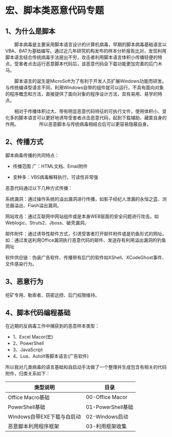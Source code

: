 # 宏、脚本类恶意代码专题

## 1、为什么是脚本

　　脚本病毒是主要采用脚本语言设计的计算机病毒，早期的脚本病毒基础语言以VBA、BAT为基础编写。通过近几年研究机构发布的样本分析报告比对，发现利用脚本语言结合传统病毒手法层出不穷，攻击者利用脚本语言体积小传播轻便的特点，受害者点击运行恶意脚本代码后，该恶意代码会下载功能更加完善的后门木马。

　　脚本语言的诞生是MicroSoft为了有利于开发人员扩展Windows功能而研发。与传统编译型语言不同，利用Windows自带的组件就可以运行，不具有面向对象的程序概念和方法，直接提供了面向对象的程序设计方法，具有易用、易学的特点。

　　相对于传播体积过大、带有明显恶意代码特征的可执行文件，使用体积小、变化多的脚本语言可以更好地诱导受害者点击恶意代码，起到下载辅助、藏匿自身的作用。
　　
　　所以恶意脚本与传统病毒相结合后可以更容易隐蔽自身。


## 2、传播方式

脚本病毒传播的共同特点：

- 传播范围 广：HTML文档、Email附件

- 变种多：VBS病毒解释执行，可读性非常强

恶意代码通过以下几种方式传播：

系统漏洞：通过操作系统的溢出漏洞进行传播，如影子经纪人泄漏的永恒之蓝、浏览器溢出、Flash溢出漏洞。

网站攻击：通过互联网中网站组件或是本身WEB层面的安全问题进行攻击。如Weblogic、Struts2、Jboss、破壳漏洞。

邮件附件：通过诱导性邮件方式，引诱受害者打开邮件附件或是钓鱼形式的网址。如：通过发送利用Office漏洞执行恶意代码的邮件、发送存有利用溢出漏洞的钓鱼网址

软件供应链：伪装广告软件、传播带有后门的软件如XShell、XCodeGhost事件、文件感染行为。


## 3、恶意行为

挖矿专用、勒索者、窃密远控、后门权限维持。

## 4、脚本代码编程基础

在近期的反病毒工作中捕获到的恶意样本类型：

- 1、Excel Macor(宏)
- 2、PowerShell
- 3、JavaScript
- 4、Lua、AutoIt等脚本语言(广告软件) 

所以我对几类病毒的语言基础和自启动手法做了一个整理并生成包含有相关的代码附件，归类关系如下：


|类型说明  | 目录|
|--------------|--------------|
|Office Macro基础  | 00-Office Macor |
|PowerShell基础  | 01-PowerShell基础 |
|Windows自带EXE下载与自启动  | 02-Windows启动 |
|恶意脚本利用程序框架  | 03-利用框架收集 |

